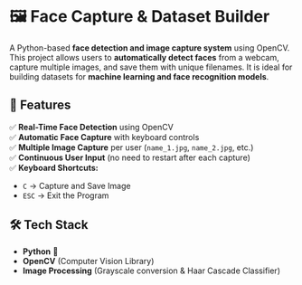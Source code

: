 # 🖼️ Face Capture & Dataset Builder

A Python-based **face detection and image capture system** using OpenCV. This project allows users to **automatically detect faces** from a webcam, capture multiple images, and save them with unique filenames. It is ideal for building datasets for **machine learning and face recognition models**.

## 🎯 Features
✅ **Real-Time Face Detection** using OpenCV  
✅ **Automatic Face Capture** with keyboard controls  
✅ **Multiple Image Capture** per user (`name_1.jpg`, `name_2.jpg`, etc.)  
✅ **Continuous User Input** (no need to restart after each capture)  
✅ **Keyboard Shortcuts:**  
   - `C` → Capture and Save Image  
   - `ESC` → Exit the Program  

## 🛠️ Tech Stack
- **Python** 🐍  
- **OpenCV** (Computer Vision Library)  
- **Image Processing** (Grayscale conversion & Haar Cascade Classifier)  


